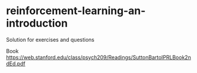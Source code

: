 # reinforcement-learning-an-introduction
Solution for exercises and questions

Book https://web.stanford.edu/class/psych209/Readings/SuttonBartoIPRLBook2ndEd.pdf
